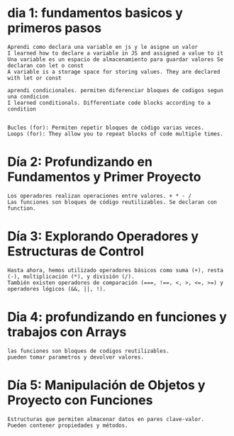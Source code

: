 # dia 1: fundamentos basicos y primeros pasos 
    Aprendi como declara una variable en js y le asigne un valor 
    I learned how to declare a variable in JS and assigned a value to it
    Una variable es un espacio de almacenamiento para guardar valores Se declaran con let o const
    A variable is a storage space for storing values. They are declared with let or const

    aprendi condicionales. permiten diferenciar bloques de codigos segun una condicion
    I learned conditionals. Differentiate code blocks according to a condition


    Bucles (for): Permiten repetir bloques de código varias veces.
    Loops (for): They allow you to repeat blocks of code multiple times.

# Día 2: Profundizando en Fundamentos y Primer Proyecto

    Los operadores realizan operaciones entre valores. + * - /
    Las funciones son bloques de código reutilizables. Se declaran con function.
    
#  Día 3: Explorando Operadores y Estructuras de Control

    Hasta ahora, hemos utilizado operadores básicos como suma (+), resta (-), multiplicación (*), y división (/).
    También existen operadores de comparación (===, !==, <, >, <=, >=) y operadores lógicos (&&, ||, !).

#  Dia 4: profundizando en funciones y trabajos con Arrays

    las funciones son bloques de codigos reutilizables.
    pueden tomar parametros y devolver valores.

#  Día 5: Manipulación de Objetos y Proyecto con Funciones

    Estructuras que permiten almacenar datos en pares clave-valor.
    Pueden contener propiedades y métodos.